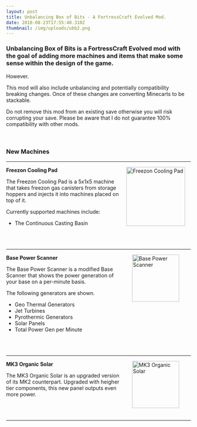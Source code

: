```yaml
---
layout: post
title: Unbalancing Box of Bits - A FortressCraft Evolved Mod.
date: 2018-08-23T17:55:40.310Z
thumbnail: /img/uploads/ubb2.png
---
```

### Unbalancing Box of Bits is a FortressCraft Evolved mod with the goal of adding more machines and items that make some sense within the design of the game.

However.   
    
This mod will also include unbalancing and potentially compatibility breaking changes. Once of these changes are converting Minecarts to be stackable.   
   
Do not remove this mod from an existing save otherwise you will risk corrupting your save. Please be aware that I do not guarantee 100% compatibility with other mods. 
<br><br><br>

### New Machines

<hr />

<div style="float: right;"><img src="https://www.petercashel.net/img/uploads/petercashel.freezoncoolingpadplacement.png" alt="Freezon Cooling Pad" width="160px" hspace="16" /></div>

**Freezon Cooling Pad**


The Freezon Cooling Pad is a 5x1x5 machine that takes freezon gas canisters from storage hoppers and injects it into machines placed on top of it.

Currently supported machines include:

* The Continuous Casting Basin


<br><br>
<hr />

<div style="float: right;">
<img src="https://www.petercashel.net/img/uploads/petercashel.basepowerscanner.png" alt="Base Power Scanner" width="128px" hspace="32" /> </div>

 **Base Power Scanner**

The Base Power Scanner is a modified Base Scanner that shows the power generation of your base on a per-minute basis. 

The following generators are shown.

* Geo Thermal Generators
* Jet Turbines
* Pyrothermic Generators
* Solar Panels
* Total Power Gen per Minute

<br><br>
<hr />

<div style="float: right;">
<img src="https://www.petercashel.net/img/uploads/petercashel.solarpanelmk3organicplacement.png" alt="MK3 Organic Solar" width="128px" hspace="32" /> </div>

 **MK3 Organic Solar**

The MK3 Organic Solar is an upgraded version of its MK2 counterpart. Upgraded with heigher tier components, this new panel outputs even more power. 

<br><br><hr />
